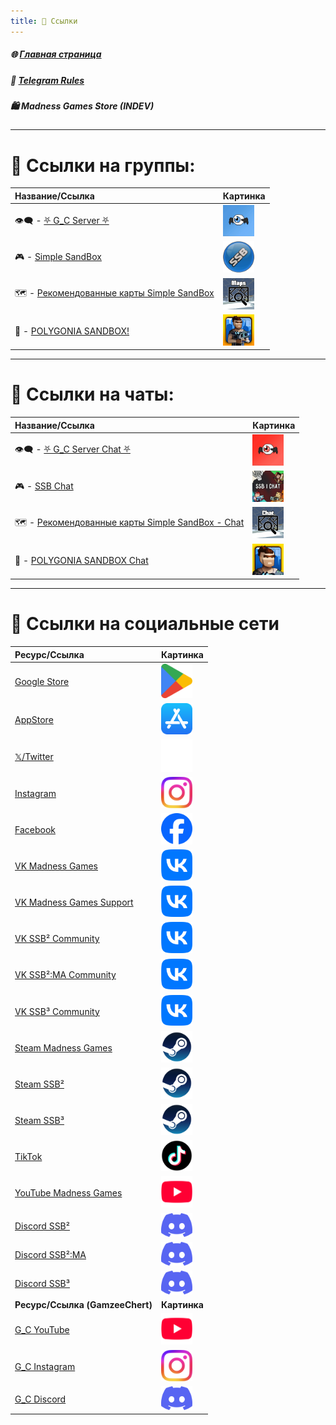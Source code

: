 ```yaml
---
title: 🔗 Ссылки
---
```


##### 🌐 [Главная страница](./index.md)
##### 📜 [Telegram Rules](./TGRules.md)
##### 🛍️ Madness Games Store (INDEV)

- - - - -

# 📢 Ссылки на группы:

| Название/Ссылка | Картинка |
|:----------|:------------|
| 👁️‍🗨️ - [⛧ G_С Server ⛧](https://t.me/Gamzee_Chert) | <img src="https://github.com/GamzeeChert/gamzeechert.github.io/blob/f146420eae75c9ed1ff20d879614c9543d15b810/_telegramrules/_tgicons/G_Cchannel.jpg" width="50" /> |
| 🎮 - [Simple SandBox](https://t.me/simple_sandbox) | <img src="https://github.com/GamzeeChert/gamzeechert.github.io/blob/main/_telegramrules/_tgicons/SSBchannel.png" width="50" /> |
| 🗺 - [Рекомендованные карты Simple SandBox](https://t.me/SimpleSandBoxRecommendedMaps) | <img src="https://github.com/GamzeeChert/gamzeechert.github.io/blob/main/_telegramrules/_tgicons/RMSSBchannel.jpg" width="50" /> |
| 👾 - [POLYGONIA SANDBOX!](https://t.me/polygonia_sandbox) | <img src="https://github.com/GamzeeChert/gamzeechert.github.io/blob/main/_telegramrules/_tgicons/PSBchannel.jpg" width="50" /> |

- - - - - 

# 💬 Ссылки на чаты:

| Название/Ссылка | Картинка |
|:----------|:------------|
| 👁️‍🗨️ - [⛧ G_C Server Chat ⛧](https://t.me/+WA4ubIKzWSsxOWRi) | <img src="https://github.com/GamzeeChert/gamzeechert.github.io/blob/main/_telegramrules/_tgicons/G_Cchat.jpg" width="50" /> |
| 🎮 - [SSB Chat](https://t.me/SimpleSandBox2Chat) | <img src="https://github.com/GamzeeChert/gamzeechert.github.io/blob/main/_telegramrules/_tgicons/SSBchat.jpg" width="50" /> |
| 🗺 - [Рекомендованные карты Simple SandBox - Chat](https://t.me/SimpleSandBoxRecommendedMapsChat) | <img src="https://github.com/GamzeeChert/gamzeechert.github.io/blob/main/_telegramrules/_tgicons/RMSSBchat.jpg" width="50" /> |
| 👾 - [POLYGONIA SANDBOX Chat](https://t.me/polygonia_sandbox_chat) | <img src="https://github.com/GamzeeChert/gamzeechert.github.io/blob/main/_telegramrules/_tgicons/PSBchat.jpg" width="50" /> |

- - - - -

# 🔗 Ссылки на социальные сети

| Ресурс/Ссылка | Картинка |
|:--------------|:---------|
| [Google Store](https://play.google.com/store/apps/dev?id=7129867871289421717) | <img src="https://github.com/GamzeeChert/gamzeechert.github.io/blob/main/_telegramrules/_icons/GooglePlay.png" width="50" /> |
| [AppStore](https://apps.apple.com/ru/developer/ihor-pidhainyi/id1529595470) | <img src="https://github.com/GamzeeChert/gamzeechert.github.io/blob/main/_telegramrules/_icons/AppStore.png" width="50" /> |
| [𝕏/Twitter](https://x.com/MadnessGames016?s=09) | <img src="https://github.com/GamzeeChert/gamzeechert.github.io/blob/main/_telegramrules/_icons/X_Twitter.png" width="50" />
| [Instagram](https://www.instagram.com/madness_games_dev/) | <img src="https://github.com/GamzeeChert/gamzeechert.github.io/blob/main/_telegramrules/_icons/Instagram.png" width="50" /> |
| [Facebook](https://www.facebook.com/MadnessGamesOfficial/) | <img src="https://github.com/GamzeeChert/gamzeechert.github.io/blob/main/_telegramrules/_icons/Facebook.png" width="50" /> |
| [VK Madness Games](https://vk.com/madnessgamesofficial) | <img src="https://github.com/GamzeeChert/gamzeechert.github.io/blob/main/_telegramrules/_icons/VK.png" width="50" /> |
| [VK Madness Games Support](https://vk.com/testers_ssb2 ) | <img src="https://github.com/GamzeeChert/gamzeechert.github.io/blob/main/_telegramrules/_icons/VK.png" width="50" /> | 
| [VK SSB² Community](https://vk.com/ssb2community) | <img src="https://github.com/GamzeeChert/gamzeechert.github.io/blob/main/_telegramrules/_icons/VK.png" width="50" /> |
| [VK SSB²:MA Community](https://vk.com/ssb2macommunity) | <img src="https://github.com/GamzeeChert/gamzeechert.github.io/blob/main/_telegramrules/_icons/VK.png" width="50" /> |
| [VK SSB³ Community](https://vk.com/simplesandbox3) | <img src="https://github.com/GamzeeChert/gamzeechert.github.io/blob/main/_telegramrules/_icons/VK.png" width="50" /> |
| [Steam Madness Games](https://steamcommunity.com/groups/MadnessGamesGang) | <img src="https://github.com/GamzeeChert/gamzeechert.github.io/blob/main/_telegramrules/_icons/Steam.png" width="50" /> |
| [Steam SSB²](https://steamcommunity.com/groups/SimpleSandBox2) | <img src="https://github.com/GamzeeChert/gamzeechert.github.io/blob/main/_telegramrules/_icons/Steam.png" width="50" /> |
| [Steam SSB³](https://steamcommunity.com/groups/SimpleSandBox3) | <img src="https://github.com/GamzeeChert/gamzeechert.github.io/blob/main/_telegramrules/_icons/Steam.png" width="50" /> |
| [TikTok](https://tiktok.com/@madnessgamesofficial) | <img src="https://github.com/GamzeeChert/gamzeechert.github.io/blob/main/_telegramrules/_icons/TikTok.png" width="50" /> |
| [YouTube Madness Games](https://www.youtube.com/@MadnessGamesOfficial) | <img src="https://github.com/GamzeeChert/gamzeechert.github.io/blob/main/_telegramrules/_icons/YouTube.png" width="50" /> |
| [Discord SSB²](https://discord.gg/simple-sandbox-official-server-570256469203877898) | <img src="https://github.com/GamzeeChert/gamzeechert.github.io/blob/main/_telegramrules/_icons/Discord.png" width="50" /> |
| [Discord SSB²:MA](https://discord.gg/simple-sandbox-2-middle-ages-906196036807188490) | <img src="https://github.com/GamzeeChert/gamzeechert.github.io/blob/main/_telegramrules/_icons/Discord.png" width="50" /> |
| [Discord SSB³](https://discord.gg/simple-sandbox-3-992814941256044584) | <img src="https://github.com/GamzeeChert/gamzeechert.github.io/blob/main/_telegramrules/_icons/Discord.png" width="50" /> |
| **Ресурс/Ссылка (GamzeeChert)** | **Картинка** |
| [G_C YouTube](https://www.youtube.com/@GamzeeChertanovskiy/) | <img src="https://github.com/GamzeeChert/gamzeechert.github.io/blob/main/_telegramrules/_icons/YouTube.png" width="50" /> |
| [G_C Instagram](https://www.instagram.com/gamzeechertanovskiy/) | <img src="https://github.com/GamzeeChert/gamzeechert.github.io/blob/main/_telegramrules/_icons/Instagram.png" width="50" /> |
| [G_C Discord](https://discord.gg/gamzee-s-server-637368353937293332) | <img src="https://github.com/GamzeeChert/gamzeechert.github.io/blob/main/_telegramrules/_icons/Discord.png" width="50" /> |
